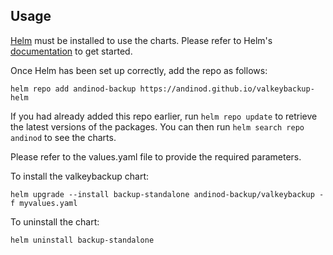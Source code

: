 ## Usage

[Helm](https://helm.sh) must be installed to use the charts.  Please refer to
Helm's [documentation](https://helm.sh/docs) to get started.

Once Helm has been set up correctly, add the repo as follows:

```shell
helm repo add andinod-backup https://andinod.github.io/valkeybackup-helm
```

If you had already added this repo earlier, run `helm repo update` to retrieve
the latest versions of the packages.  You can then run `helm search repo
andinod` to see the charts.

Please refer to the values.yaml file to provide the required parameters.

To install the valkeybackup chart:

    helm upgrade --install backup-standalone andinod-backup/valkeybackup -f myvalues.yaml

To uninstall the chart:

    helm uninstall backup-standalone

